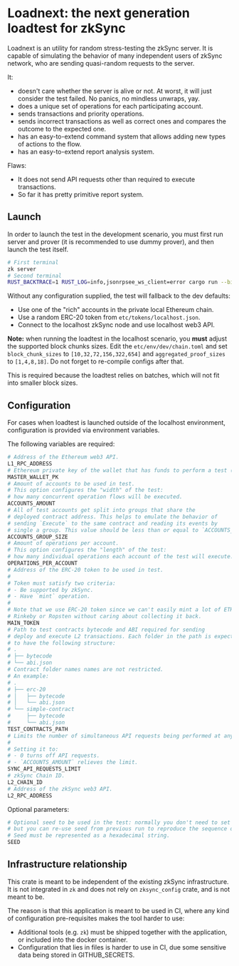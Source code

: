 # Loadnext: the next generation loadtest for zkSync

Loadnext is an utility for random stress-testing the zkSync server. It is capable of simulating the behavior of many
independent users of zkSync network, who are sending quasi-random requests to the server.

It:

- doesn't care whether the server is alive or not. At worst, it will just consider the test failed. No panics, no
  mindless unwraps, yay.
- does a unique set of operations for each participating account.
- sends transactions and priority operations.
- sends incorrect transactions as well as correct ones and compares the outcome to the expected one.
- has an easy-to-extend command system that allows adding new types of actions to the flow.
- has an easy-to-extend report analysis system.

Flaws:

- It does not send API requests other than required to execute transactions.
- So far it has pretty primitive report system.

## Launch

In order to launch the test in the development scenario, you must first run server and prover (it is recommended to use
dummy prover), and then launch the test itself.

```sh
# First terminal
zk server
# Second terminal
RUST_BACKTRACE=1 RUST_LOG=info,jsonrpsee_ws_client=error cargo run --bin loadnext
```

Without any configuration supplied, the test will fallback to the dev defaults:

- Use one of the "rich" accounts in the private local Ethereum chain.
- Use a random ERC-20 token from `etc/tokens/localhost.json`.
- Connect to the localhost zkSync node and use localhost web3 API.

**Note:** when running the loadtest in the localhost scenario, you **must** adjust the supported block chunks sizes.
Edit the `etc/env/dev/chain.toml` and set `block_chunk_sizes` to `[10,32,72,156,322,654]` and `aggregated_proof_sizes`
to `[1,4,8,18]`. Do not forget to re-compile configs after that.

This is required because the loadtest relies on batches, which will not fit into smaller block sizes.

## Configuration

For cases when loadtest is launched outside of the localhost environment, configuration is provided via environment
variables.

The following variables are required:

```sh
# Address of the Ethereum web3 API.
L1_RPC_ADDRESS
# Ethereum private key of the wallet that has funds to perform a test (without `0x` prefix).
MASTER_WALLET_PK
# Amount of accounts to be used in test.
# This option configures the "width" of the test:
# how many concurrent operation flows will be executed.
ACCOUNTS_AMOUNT
# All of test accounts get split into groups that share the
# deployed contract address. This helps to emulate the behavior of
# sending `Execute` to the same contract and reading its events by
# single a group. This value should be less than or equal to `ACCOUNTS_AMOUNT`.
ACCOUNTS_GROUP_SIZE
# Amount of operations per account.
# This option configures the "length" of the test:
# how many individual operations each account of the test will execute.
OPERATIONS_PER_ACCOUNT
# Address of the ERC-20 token to be used in test.
#
# Token must satisfy two criteria:
# - Be supported by zkSync.
# - Have `mint` operation.
#
# Note that we use ERC-20 token since we can't easily mint a lot of ETH on
# Rinkeby or Ropsten without caring about collecting it back.
MAIN_TOKEN
# Path to test contracts bytecode and ABI required for sending
# deploy and execute L2 transactions. Each folder in the path is expected
# to have the following structure:
# .
# ├── bytecode
# └── abi.json
# Contract folder names names are not restricted.
# An example:
# .
# ├── erc-20
# │   ├── bytecode
# │   └── abi.json
# └── simple-contract
#     ├── bytecode
#     └── abi.json
TEST_CONTRACTS_PATH
# Limits the number of simultaneous API requests being performed at any moment of time.
#
# Setting it to:
# - 0 turns off API requests.
# - `ACCOUNTS_AMOUNT` relieves the limit.
SYNC_API_REQUESTS_LIMIT
# zkSync Chain ID.
L2_CHAIN_ID
# Address of the zkSync web3 API.
L2_RPC_ADDRESS
```

Optional parameters:

```sh
# Optional seed to be used in the test: normally you don't need to set the seed,
# but you can re-use seed from previous run to reproduce the sequence of operations locally.
# Seed must be represented as a hexadecimal string.
SEED
```

## Infrastructure relationship

This crate is meant to be independent of the existing zkSync infrastructure. It is not integrated in `zk` and does not
rely on `zksync_config` crate, and is not meant to be.

The reason is that this application is meant to be used in CI, where any kind of configuration pre-requisites makes the
tool harder to use:

- Additional tools (e.g. `zk`) must be shipped together with the application, or included into the docker container.
- Configuration that lies in files is harder to use in CI, due some sensitive data being stored in GITHUB_SECRETS.
